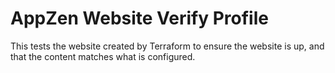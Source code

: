 # AppZen Website Verify Profile

This tests the website created by Terraform to ensure the website is up, and that the content matches what is configured.
